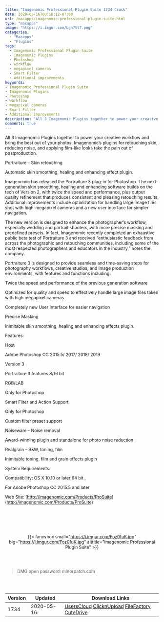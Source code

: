 ```yaml
---
title: "Imagenomic Professional Plugin Suite 1734 Crack"
date: 2020-05-16T00:16:12-07:00
url: /macapps/imagenomic-professional-plugin-suite.html
type: "macapps"
image: "https://i.imgur.com/Lgn7Vt7.png"
categories:
  - "Macapps"
  - "Plugins"
tags:
  - Imagenomic Professional Plugin Suite
  - Imagenomic Plugins
  - Photoshop
  - workflow
  - megapixel cameras
  - Smart Filter
  - Additional improvements
keywords:
- Imagenomic Professional Plugin Suite
- Imagenomic Plugins
- Photoshop
- workflow
- megapixel cameras
- Smart Filter
- Additional improvements
description: "All 3 Imagenomic Plugins together to power your creative workflow and bring the best out of your photos. Imagenomic’s plugins for retouching skin, reducing noise, and applying film-like looks take the pain out of postproduction."
comments: true
---
```


All 3 Imagenomic Plugins together to power your creative workflow and bring the best out of your photos. Imagenomic’s plugins for retouching skin, reducing noise, and applying film-like looks take the pain out of postproduction.

Portraiture – Skin retouching

Automatic skin smoothing, healing and enhancing effect plugin.

Imagenomic has released the Portraiture 3 plug-in for Photoshop. The next-generation skin smoothing, healing and enhancing software builds on the tech of Version 2, with twice the speed and performance, plus output quality refinement that produces consistent and pleasing retouching results. Additional improvements include optimization for handling large image files shot with high-megapixel cameras and a new user interface for simpler navigation.

The new version is designed to enhance the photographer’s workflow, especially wedding and portrait shooters, with more precise masking and predefined presets. In fact, Imagenomic recently completed an exhaustive public beta test of Portraiture 3 and received “enthusiastic feedback from across the photographic and retouching communities, including some of the most respected photographers and educators in the industry,” notes the company.

Portraiture 3 is designed to provide seamless and time-saving steps for photography workflows, creative studios, and image production environments, with features and functions including:

Twice the speed and performance of the previous generation software

Optimized for quality and speed to effectively handle large image files taken with high megapixel cameras

Completely new User Interface for easier navigation

Precise Masking

Inimitable skin smoothing, healing and enhancing effects plugin.

Features:

Host

Adobe Photoshop CC 2015.5/ 2017/ 2018/ 2019

Version 3

Portraiture 3 features 8/16 bit

RGB/LAB

Only for Photoshop

Smart Filter and Action Support

Only for Photoshop

Custom filter preset support

Noiseware – Noise removal

Award-winning plugin and standalone for photo noise reduction



Realgrain – B&W, toning, film

Inimitable toning, film and grain effects plugin



System Requirements:

Compatibility: OS X 10.10 or later 64 bit ,

For Adobe Photoshop CC 2015.5 and later

Web Site: [http://imagenomic.com/Products/ProSuite](http://imagenomic.com/Products/ProSuite)

<br/>
<br/>
<script async src="https://pagead2.googlesyndication.com/pagead/js/adsbygoogle.js"></script>
<ins class="adsbygoogle"
     style="display:block; text-align:center;"
     data-ad-layout="in-article"
     data-ad-format="fluid"
     data-ad-client="ca-pub-8746275014476192"
     data-ad-slot="5144997159"></ins>
<script>
     (adsbygoogle = window.adsbygoogle || []).push({});
</script>
<br/>
<br/>


<center>

{{< fancybox small="https://i.imgur.com/Foz0fuK.jpg" big="https://i.imgur.com/Foz0fuK.jpg" alttitle="Imagenomic Professional Plugin Suite" >}}

</center>

<br/>
<br/>


> DMG open password: minorpatch.com

<br/>

<br/>
<div id="history_version" class="history_version">

| Version | Updated | Download Links |
| ---- | ---- | ---- |
| 1734 | 2020-05-16 | [UsersCloud](https://ouo.io/PmdHcP)   [ClicknUpload](https://ouo.io/dH0jLg)   [FileFactory](https://ouo.io/RFwWSWz)   [CuteDrive](https://ouo.io/Qp8AQG) |

</div>
